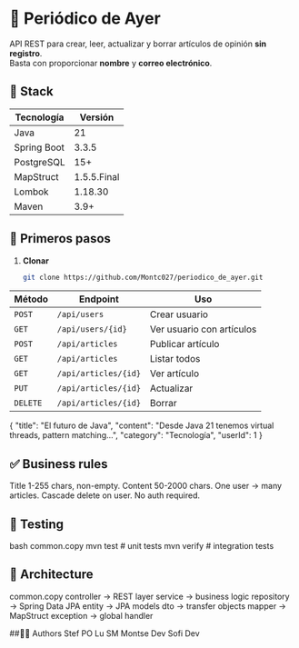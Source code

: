 # 📰 Periódico de Ayer  
API REST para crear, leer, actualizar y borrar artículos de opinión **sin registro**.  
Basta con proporcionar **nombre** y **correo electrónico**.

## 🧱 Stack
| Tecnología | Versión |
|------------|---------|
| Java | 21 |
| Spring Boot | 3.3.5 |
| PostgreSQL | 15+ |
| MapStruct | 1.5.5.Final |
| Lombok | 1.18.30 |
| Maven | 3.9+ |

## 🚀 Primeros pasos
1. **Clonar**
   ```bash
   git clone https://github.com/Montc027/periodico_de_ayer.git

| Método   | Endpoint             | Uso                       |
| -------- | -------------------- | ------------------------- |
| `POST`   | `/api/users`         | Crear usuario             |
| `GET`    | `/api/users/{id}`    | Ver usuario con artículos |
| `POST`   | `/api/articles`      | Publicar artículo         |
| `GET`    | `/api/articles`      | Listar todos              |
| `GET`    | `/api/articles/{id}` | Ver artículo              |
| `PUT`    | `/api/articles/{id}` | Actualizar                |
| `DELETE` | `/api/articles/{id}` | Borrar                    |

{
  "title": "El futuro de Java",
  "content": "Desde Java 21 tenemos virtual threads, pattern matching...",
  "category": "Tecnología",
  "userId": 1
}

## ✅ Business rules
Title 1-255 chars, non-empty.
Content 50-2000 chars.
One user → many articles.
Cascade delete on user.
No auth required.

## 🧪 Testing
bash
common.copy
mvn test              # unit tests
mvn verify            # integration tests

## 📁 Architecture
common.copy
controller  → REST layer
service     → business logic
repository  → Spring Data JPA
entity      → JPA models
dto         → transfer objects
mapper      → MapStruct
exception   → global handler

##👩‍💻 Authors
Stef PO
Lu SM
Montse Dev
Sofi Dev


